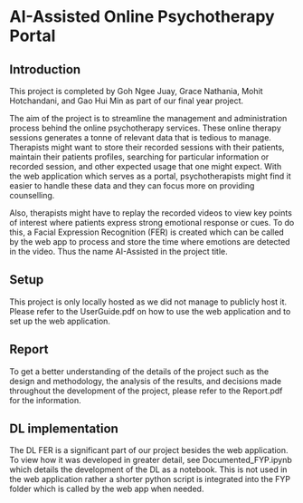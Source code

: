 # AI-Assisted Online Psychotherapy Portal

## Introduction
This project is completed by Goh Ngee Juay, Grace Nathania, Mohit Hotchandani, and Gao Hui Min as part of our final year project. 

The aim of the project is to streamline the management and administration process behind the online psychotherapy services.
These online therapy sessions generates a tonne of relevant data that is tedious to manage. Therapists might want to store their 
recorded sessions with their patients, maintain their patients profiles, searching for particular information or recorded session, and
other expected usage that one might expect. With the web application which serves as a portal, psychotherapists might find it easier 
to handle these data and they can focus more on providing counselling. 

Also, therapists might have to replay the recorded videos to view key points of interest where patients express strong emotional
response or cues. To do this, a Facial Expression Recognition (FER) is created which can be called by the web app to process and store
the time where emotions are detected in the video. Thus the name AI-Assisted in the project title.

## Setup
This project is only locally hosted as we did not manage to publicly host it.
Please refer to the UserGuide.pdf on how to use the web application and to set up the web application. 

## Report
To get a better understanding of the details of the project such as the design and methodology, the analysis of the results, and decisions
made throughout the development of the project, please refer to the Report.pdf for the information. 

## DL implementation
The DL FER is a significant part of our project besides the web application. To view how it was developed in greater detail, see
Documented_FYP.ipynb which details the development of the DL as a notebook. This is not used in the web application rather a shorter
python script is integrated into the FYP folder which is called by the web app when needed.
